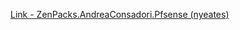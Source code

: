 [Link - ZenPacks.AndreaConsadori.Pfsense (nyeates)](https://github.com/nyeates/ZenPacks.AndreaConsadori.Pfsense)
